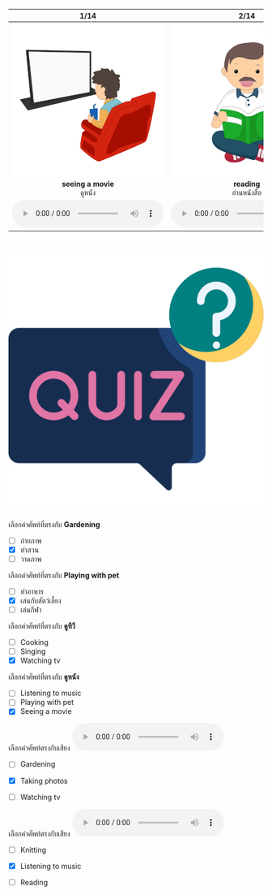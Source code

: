 <div class="carrousel">


|1/14|2/14|3/14|4/14|5/14|6/14|7/14|8/14|9/14|10/14|11/14|12/14|13/14|14/14|
| :----: | :----: | :----: | :----: | :----: | :----: | :----: | :----: | :----: | :----: | :----: | :----: | :----: | :----: |
|![](/media/img/hobbies__seeing&#x20;a&#x20;movie.svg)|![](/media/img/hobbies__reading.svg)|![](/media/img/hobbies__gardening.svg)|![](/media/img/hobbies__surfing&#x20;the&#x20;internet.svg)|![](/media/img/hobbies__listening&#x20;to&#x20;music.svg)|![](/media/img/hobbies__drawing.svg)|![](/media/img/hobbies__cooking.svg)|![](/media/img/hobbies__playing&#x20;sports.svg)|![](/media/img/hobbies__watching&#x20;tv.svg)|![](/media/img/hobbies__knitting.svg)|![](/media/img/hobbies__singing.svg)|![](/media/img/hobbies__taking&#x20;photos.svg)|![](/media/img/hobbies__painting.svg)|![](/media/img/hobbies__playing&#x20;with&#x20;pet.svg)|
|**seeing a movie**<br>ดูหนัง|**reading**<br>อ่านหนังสือ|**gardening**<br>ทําสวน|**surfing the internet**<br>ท่องอินเทอร์เน็ต|**listening to music**<br>ฟังเพลง|**drawing**<br>วาดภาพ|**cooking**<br>ทําอาหาร|**playing sports**<br>เล่นกีฬา|**watching tv**<br>ดูทีวี|**knitting**<br>ถักไหมพรม|**singing**<br>ร้องเพลง|**taking photos**<br>ถ่ายภาพ|**painting**<br>วาดภาพ|**playing with pet**<br>เล่นกับสัตว์เลี้ยง|
|![](/media/audio/seeing&#x20;a&#x20;movie.mp3)|![](/media/audio/reading.mp3)|![](/media/audio/gardening.mp3)|![](/media/audio/surfing&#x20;the&#x20;internet.mp3)|![](/media/audio/listening&#x20;to&#x20;music.mp3)|![](/media/audio/drawing.mp3)|![](/media/audio/cooking.mp3)|![](/media/audio/playing&#x20;sports.mp3)|![](/media/audio/watching&#x20;tv.mp3)|![](/media/audio/knitting.mp3)|![](/media/audio/singing.mp3)|![](/media/audio/taking&#x20;photos.mp3)|![](/media/audio/painting.mp3)|![](/media/audio/playing&#x20;with&#x20;pet.mp3)|

</div>



# ![icon](/media/icons/quiz.svg) 


 เลือกคำศัพท์ที่ตรงกับ **Gardening**
 - [ ] ถ่ายภาพ
 - [x] ทําสวน
 - [ ] วาดภาพ

 เลือกคำศัพท์ที่ตรงกับ **Playing with pet**
 - [ ] ทําอาหาร
 - [x] เล่นกับสัตว์เลี้ยง
 - [ ] เล่นกีฬา

 เลือกคำศัพท์ที่ตรงกับ **ดูทีวี**
 - [ ] Cooking
 - [ ] Singing
 - [x] Watching tv

 เลือกคำศัพท์ที่ตรงกับ **ดูหนัง**
 - [ ] Listening to music
 - [ ] Playing with pet
 - [x] Seeing a movie

เลือกคำศัพท์ตรงกับเสียง ![](/media/audio/taking&#x20;photos.mp3) 
 - [ ] Gardening
 - [x] Taking photos
 - [ ] Watching tv


เลือกคำศัพท์ตรงกับเสียง ![](/media/audio/listening&#x20;to&#x20;music.mp3) 
 - [ ] Knitting
 - [x] Listening to music
 - [ ] Reading

